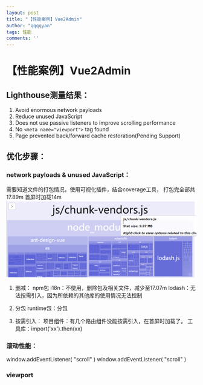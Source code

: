 ```yaml
---
layout: post
title: "【性能案例】Vue2Admin"
author: "qqqqyan"
tags: 性能
comments: ''
---
```


# 【性能案例】Vue2Admin

## Lighthouse测量结果：
1. Avoid enormous network payloads
2. Reduce unused JavaScript
3. Does not use passive listeners to improve scrolling performance
4. No `<meta name="viewport">` tag found
5. Page prevented back/forward cache restoration(Pending Support)

## 优化步骤：
### network payloads & unused JavaScript：
需要知道文件的打包情况，使用可视化插件，结合coverage工具，
打包完全部共17.89m
首屏时加载14m
![Alt text](/assets/image2.png)
1. 删减：
npm包
i18n：不使用，删除包及相关文件，减少至17.07m
lodash：无法按需引入，因为所依赖的其他库的使用情况无法控制

2. 分包
runtime包：分包

3. 按需引入：
项目组件：有几个路由组件没能按需引入，在首屏时加载了。
工具库：import('xx').then(xx) 

### 滚动性能：
window.addEventListener(
    "scroll"
)
window.addEventListener(
    "scroll"
)
### viewport

